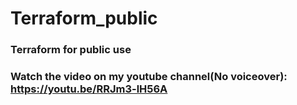 # Terraform_public
### Terraform for public use
### Watch the video on my youtube channel(No voiceover): https://youtu.be/RRJm3-lH56A
